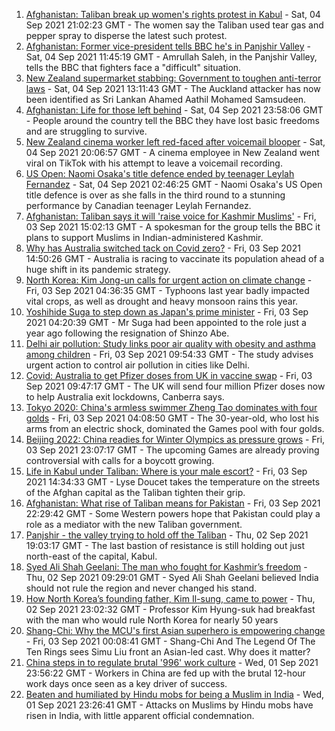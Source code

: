 1. [Afghanistan: Taliban break up women's rights protest in Kabul](https://www.bbc.co.uk/news/world-asia-58450230?at_medium=RSS&at_campaign=KARANGA) - Sat, 04 Sep 2021 21:02:23 GMT - The women say the Taliban used tear gas and pepper spray to disperse the latest such protest.
2. [Afghanistan: Former vice-president tells BBC he's in Panjshir Valley](https://www.bbc.co.uk/news/world-asia-58446881?at_medium=RSS&at_campaign=KARANGA) - Sat, 04 Sep 2021 11:45:19 GMT - Amrullah Saleh, in the Panjshir Valley, tells the BBC that fighters face a "difficult" situation.
3. [New Zealand supermarket stabbing: Government to toughen anti-terror laws](https://www.bbc.co.uk/news/world-asia-58446260?at_medium=RSS&at_campaign=KARANGA) - Sat, 04 Sep 2021 13:11:43 GMT - The Auckland attacker has now been identified as Sri Lankan Ahamed Aathil Mohamed Samsudeen.
4. [Afghanistan: Life for those left behind](https://www.bbc.co.uk/news/world-asia-58434735?at_medium=RSS&at_campaign=KARANGA) - Sat, 04 Sep 2021 23:58:06 GMT - People around the country tell the BBC they have lost basic freedoms and are struggling to survive.
5. [New Zealand cinema worker left red-faced after voicemail blooper](https://www.bbc.co.uk/news/world-asia-58449868?at_medium=RSS&at_campaign=KARANGA) - Sat, 04 Sep 2021 20:06:57 GMT - A cinema employee in New Zealand went viral on TikTok with his attempt to leave a voicemail recording.
6. [US Open: Naomi Osaka's title defence ended by teenager Leylah Fernandez](https://www.bbc.co.uk/sport/tennis/58442969?at_medium=RSS&at_campaign=KARANGA) - Sat, 04 Sep 2021 02:46:25 GMT - Naomi Osaka's US Open title defence is over as she falls in the third round to a stunning performance by Canadian teenager Leylah Fernandez.
7. [Afghanistan: Taliban says it will 'raise voice for Kashmir Muslims'](https://www.bbc.co.uk/news/world-asia-india-58419719?at_medium=RSS&at_campaign=KARANGA) - Fri, 03 Sep 2021 15:02:13 GMT - A spokesman for the group tells the BBC it plans to support Muslims in Indian-administered Kashmir.
8. [Why has Australia switched tack on Covid zero?](https://www.bbc.co.uk/news/world-australia-58406526?at_medium=RSS&at_campaign=KARANGA) - Fri, 03 Sep 2021 14:50:26 GMT - Australia is racing to vaccinate its population ahead of a huge shift in its pandemic strategy.
9. [North Korea: Kim Jong-un calls for urgent action on climate change](https://www.bbc.co.uk/news/world-asia-58431010?at_medium=RSS&at_campaign=KARANGA) - Fri, 03 Sep 2021 04:36:35 GMT - Typhoons last year badly impacted vital crops, as well as drought and heavy monsoon rains this year.
10. [Yoshihide Suga to step down as Japan's prime minister](https://www.bbc.co.uk/news/world-asia-58405212?at_medium=RSS&at_campaign=KARANGA) - Fri, 03 Sep 2021 04:20:39 GMT - Mr Suga had been appointed to the role just a year ago following the resignation of Shinzo Abe.
11. [Delhi air pollution: Study links poor air quality with obesity and asthma among children](https://www.bbc.co.uk/news/world-asia-india-58419717?at_medium=RSS&at_campaign=KARANGA) - Fri, 03 Sep 2021 09:54:33 GMT - The study advises urgent action to control air pollution in cities like Delhi.
12. [Covid: Australia to get Pfizer doses from UK in vaccine swap](https://www.bbc.co.uk/news/world-australia-58431190?at_medium=RSS&at_campaign=KARANGA) - Fri, 03 Sep 2021 09:47:17 GMT - The UK will send four million Pfizer doses now to help Australia exit lockdowns, Canberra says.
13. [Tokyo 2020: China's armless swimmer Zheng Tao dominates with four golds](https://www.bbc.co.uk/news/world-asia-china-58430856?at_medium=RSS&at_campaign=KARANGA) - Fri, 03 Sep 2021 04:08:50 GMT - The 30-year-old, who lost his arms from an electric shock, dominated the Games pool with four golds.
14. [Beijing 2022: China readies for Winter Olympics as pressure grows](https://www.bbc.co.uk/news/world-asia-china-58196467?at_medium=RSS&at_campaign=KARANGA) - Fri, 03 Sep 2021 23:07:17 GMT - The upcoming Games are already proving controversial with calls for a boycott growing.
15. [Life in Kabul under Taliban: Where is your male escort?](https://www.bbc.co.uk/news/world-asia-58437713?at_medium=RSS&at_campaign=KARANGA) - Fri, 03 Sep 2021 14:34:33 GMT - Lyse Doucet takes the temperature on the streets of the Afghan capital as the Taliban tighten their grip.
16. [Afghanistan: What rise of Taliban means for Pakistan](https://www.bbc.co.uk/news/world-asia-58443839?at_medium=RSS&at_campaign=KARANGA) - Fri, 03 Sep 2021 22:29:42 GMT - Some Western powers hope that Pakistan could play a role as a mediator with the new Taliban government.
17. [Panjshir - the valley trying to hold off the Taliban](https://www.bbc.co.uk/news/world-asia-58420859?at_medium=RSS&at_campaign=KARANGA) - Thu, 02 Sep 2021 19:03:17 GMT - The last bastion of resistance is still holding out just north-east of the capital, Kabul.
18. [Syed Ali Shah Geelani: The man who fought for Kashmir’s freedom](https://www.bbc.co.uk/news/world-asia-india-58395386?at_medium=RSS&at_campaign=KARANGA) - Thu, 02 Sep 2021 09:29:01 GMT - Syed Ali Shah Geelani believed India should not rule the region and never changed his stand.
19. [How North Korea’s founding father, Kim Il-sung, came to power](https://www.bbc.co.uk/news/stories-58422385?at_medium=RSS&at_campaign=KARANGA) - Thu, 02 Sep 2021 23:02:32 GMT - Professor Kim Hyung-suk had breakfast with the man who would rule North Korea for nearly 50 years
20. [Shang-Chi: Why the MCU's first Asian superhero is empowering change](https://www.bbc.co.uk/news/entertainment-arts-58361669?at_medium=RSS&at_campaign=KARANGA) - Fri, 03 Sep 2021 00:08:41 GMT - Shang-Chi And The Legend Of The Ten Rings sees Simu Liu front an Asian-led cast. Why does it matter?
21. [China steps in to regulate brutal '996' work culture](https://www.bbc.co.uk/news/world-asia-china-58381538?at_medium=RSS&at_campaign=KARANGA) - Wed, 01 Sep 2021 23:56:22 GMT - Workers in China are fed up with the brutal 12-hour work days once seen as a key driver of success.
22. [Beaten and humiliated by Hindu mobs for being a Muslim in India](https://www.bbc.co.uk/news/world-asia-india-58406194?at_medium=RSS&at_campaign=KARANGA) - Wed, 01 Sep 2021 23:26:41 GMT - Attacks on Muslims by Hindu mobs have risen in India, with little apparent official condemnation.
